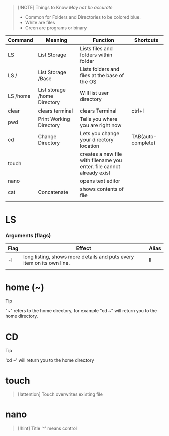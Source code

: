 
> [!NOTE] Things to Know
> *May not be accurate*
> - Common for Folders and Directories to be colored blue.
> - White are files
> - Green are programs or binary

| Command  | Meaning                      | Function                                                              | Shortcuts          |
| -------- | ---------------------------- | --------------------------------------------------------------------- | ------------------ |
| LS       | List Storage                 | Lists files and folders within folder                                 |                    |
| LS /     | List Storage /Base           | Lists folders and files at the base of the OS                         |                    |
| LS /home | List storage /home Directory | Will list user directory                                              |                    |
| clear    | clears terminal              | clears Terminal                                                       | ctrl+l             |
| pwd      | Print Working Directory      | Tells you where you are right now                                     |                    |
| cd       | Change Directory             | Lets you change your directory location                               | TAB(auto-complete) |
| touch    |                              | creates a new file with filename you enter. file cannot already exist |                    |
| nano     |                              | opens text editor                                                     |                    |
| cat      | Concatenate                  | shows contents of file                                                |                    |
|          |                              |                                                                       |                    |
# LS
### Arguments (flags)

| Flag | Effect                                                                | Alias |
| ---- | --------------------------------------------------------------------- | ----- |
| -l   | long listing, shows more details and puts every item on its own line. | ll    |
|      |                                                                       |       |

# home (~)

> [!tip] 
> "~"  refers to the home directory, for example "cd ~" will return you to the home directory.


# CD 
> [!tip]
> 'cd ~' will return you to the home directory

# touch

> [!attention] Touch
> overwrites existing file

# nano

> [!hint] Title
> '^' means control
